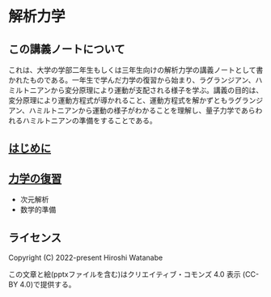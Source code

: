 # 解析力学

## この講義ノートについて

これは、大学の学部二年生もしくは三年生向けの解析力学の講義ノートとして書かれたものである。一年生で学んだ力学の復習から始まり、ラグランジアン、ハミルトニアンから変分原理により運動が支配される様子を学ぶ。講義の目的は、変分原理により運動方程式が導かれること、運動方程式を解かずともラグランジアン、ハミルトニアンから運動の様子がわかることを理解し、量子力学であらわれるハミルトニアンの準備をすることである。

## [はじめに](preface/README.md)

## [力学の復習](review/README.md)

* 次元解析
* 数学的準備

## ライセンス

Copyright (C) 2022-present Hiroshi Watanabe

この文章と絵(pptxファイルを含む)はクリエイティブ・コモンズ 4.0 表示 (CC-BY 4.0)で提供する。
